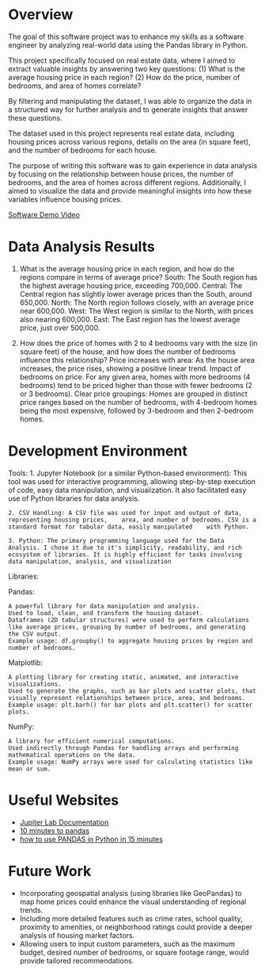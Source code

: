 # Overview

The goal of this software project was to enhance my skills as a software engineer by analyzing real-world data using the Pandas library in Python. 

This project specifically focused on real estate data, where I aimed to extract valuable insights by answering two key questions: (1) What is the average housing price in each region? (2) How do the price, number of bedrooms, and area of homes correlate?

By filtering and manipulating the dataset, I was able to organize the data in a structured way for further analysis and to generate insights that answer these questions.

The dataset used in this project represents real estate data, including housing prices across various regions, details on the area (in square feet), and the number of bedrooms for each house.

The purpose of writing this software was to gain experience in data analysis by focusing on the relationship between house prices, the number of bedrooms, and the area of homes across different regions. Additionally, I aimed to visualize the data and provide meaningful insights into how these variables influence housing prices.

[Software Demo Video](https://ooo.mmhmm.app/watch/z_6TwYRlMx7BPePEnYFBhy)

# Data Analysis Results

1. What is the average housing price in each region, and how do the regions compare in terms of average price?
South: The South region has the highest average housing price, exceeding 700,000.
Central: The Central region has slightly lower average prices than the South, around 650,000.
North: The North region follows closely, with an average price near 600,000.
West: The West region is similar to the North, with prices also nearing 600,000.
East: The East region has the lowest average price, just over 500,000.

2. How does the price of homes with 2 to 4 bedrooms vary with the size (in square feet) of the house, and how does  the number of bedrooms influence this relationship?
Price increases with area: As the house area increases, the price rises, showing a positive linear trend.
Impact of bedrooms on price: For any given area, homes with more bedrooms (4 bedrooms) tend to be priced higher than those with fewer bedrooms (2 or 3 bedrooms).
Clear price groupings: Homes are grouped in distinct price ranges based on the number of bedrooms, with 4-bedroom homes being the most expensive, followed by 3-bedroom and then 2-bedroom homes.



# Development Environment

Tools:
    1. Jupyter Notebook (or a similar Python-based environment): This tool was used for interactive    programming, allowing step-by-step execution of code, easy data manipulation, and  visualization. It also facilitated easy use of Python libraries for data analysis.

    2. CSV Handling: A CSV file was used for input and output of data, representing housing prices,    area, and number of bedrooms. CSV is a standard format for tabular data, easily manipulated    with Python.

    3. Python: The primary programming language used for the Data Analysis. I chose it due to it's simplicity, readability, and rich ecosystem of libraries. It is highly efficient for tasks involving data manipulation, analysis, and visualization

Libraries:

Pandas:

    A powerful library for data manipulation and analysis.
    Used to load, clean, and transform the housing dataset.
    Dataframes (2D tabular structures) were used to perform calculations like average prices, grouping by number of bedrooms, and generating the CSV output.
    Example usage: df.groupby() to aggregate housing prices by region and number of bedrooms.

Matplotlib:

    A plotting library for creating static, animated, and interactive visualizations.
    Used to generate the graphs, such as bar plots and scatter plots, that visually represent relationships between price, area, and bedrooms.
    Example usage: plt.barh() for bar plots and plt.scatter() for scatter plots.

NumPy:

    A library for efficient numerical computations.
    Used indirectly through Pandas for handling arrays and performing mathematical operations on the data.
    Example usage: NumPy arrays were used for calculating statistics like mean or sum.


# Useful Websites

* [Jupiter Lab Documentation](https://jupyterlab.readthedocs.io/en/stable/user/interface.html)
* [10 minutes to pandas](https://pandas.pydata.org/pandas-docs/stable/user_guide/10min.html)
* [how to use PANDAS in Python in 15 minutes](https://www.youtube.com/watch?v=mkYBJwX_dMs&t=60s)

# Future Work

*  Incorporating geospatial analysis (using libraries like GeoPandas) to map home prices could enhance the visual understanding of regional trends.
* Including more detailed features such as crime rates, school quality, proximity to amenities, or neighborhood ratings could provide a deeper analysis of housing market factors.
* Allowing users to input custom parameters, such as the maximum budget, desired number of bedrooms, or square footage range, would provide tailored recommendations. 